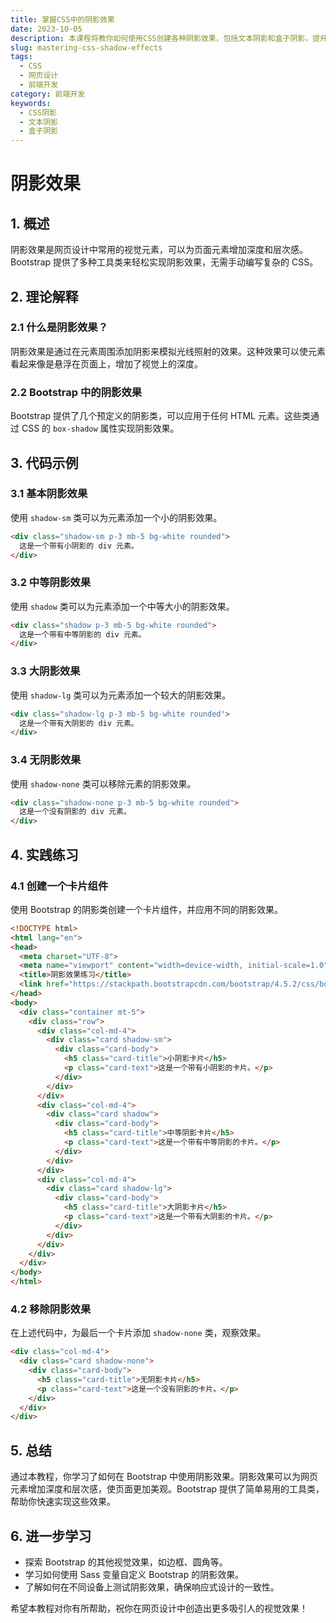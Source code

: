 ```yaml
---
title: 掌握CSS中的阴影效果
date: 2023-10-05
description: 本课程将教你如何使用CSS创建各种阴影效果，包括文本阴影和盒子阴影，提升网页设计的视觉吸引力。
slug: mastering-css-shadow-effects
tags:
  - CSS
  - 网页设计
  - 前端开发
category: 前端开发
keywords:
  - CSS阴影
  - 文本阴影
  - 盒子阴影
---
```


# 阴影效果

## 1. 概述

阴影效果是网页设计中常用的视觉元素，可以为页面元素增加深度和层次感。Bootstrap 提供了多种工具类来轻松实现阴影效果，无需手动编写复杂的 CSS。

## 2. 理论解释

### 2.1 什么是阴影效果？

阴影效果是通过在元素周围添加阴影来模拟光线照射的效果。这种效果可以使元素看起来像是悬浮在页面上，增加了视觉上的深度。

### 2.2 Bootstrap 中的阴影效果

Bootstrap 提供了几个预定义的阴影类，可以应用于任何 HTML 元素。这些类通过 CSS 的 `box-shadow` 属性实现阴影效果。

## 3. 代码示例

### 3.1 基本阴影效果

使用 `shadow-sm` 类可以为元素添加一个小的阴影效果。

```html
<div class="shadow-sm p-3 mb-5 bg-white rounded">
  这是一个带有小阴影的 div 元素。
</div>
```

### 3.2 中等阴影效果

使用 `shadow` 类可以为元素添加一个中等大小的阴影效果。

```html
<div class="shadow p-3 mb-5 bg-white rounded">
  这是一个带有中等阴影的 div 元素。
</div>
```

### 3.3 大阴影效果

使用 `shadow-lg` 类可以为元素添加一个较大的阴影效果。

```html
<div class="shadow-lg p-3 mb-5 bg-white rounded">
  这是一个带有大阴影的 div 元素。
</div>
```

### 3.4 无阴影效果

使用 `shadow-none` 类可以移除元素的阴影效果。

```html
<div class="shadow-none p-3 mb-5 bg-white rounded">
  这是一个没有阴影的 div 元素。
</div>
```

## 4. 实践练习

### 4.1 创建一个卡片组件

使用 Bootstrap 的阴影类创建一个卡片组件，并应用不同的阴影效果。

```html
<!DOCTYPE html>
<html lang="en">
<head>
  <meta charset="UTF-8">
  <meta name="viewport" content="width=device-width, initial-scale=1.0">
  <title>阴影效果练习</title>
  <link href="https://stackpath.bootstrapcdn.com/bootstrap/4.5.2/css/bootstrap.min.css" rel="stylesheet">
</head>
<body>
  <div class="container mt-5">
    <div class="row">
      <div class="col-md-4">
        <div class="card shadow-sm">
          <div class="card-body">
            <h5 class="card-title">小阴影卡片</h5>
            <p class="card-text">这是一个带有小阴影的卡片。</p>
          </div>
        </div>
      </div>
      <div class="col-md-4">
        <div class="card shadow">
          <div class="card-body">
            <h5 class="card-title">中等阴影卡片</h5>
            <p class="card-text">这是一个带有中等阴影的卡片。</p>
          </div>
        </div>
      </div>
      <div class="col-md-4">
        <div class="card shadow-lg">
          <div class="card-body">
            <h5 class="card-title">大阴影卡片</h5>
            <p class="card-text">这是一个带有大阴影的卡片。</p>
          </div>
        </div>
      </div>
    </div>
  </div>
</body>
</html>
```

### 4.2 移除阴影效果

在上述代码中，为最后一个卡片添加 `shadow-none` 类，观察效果。

```html
<div class="col-md-4">
  <div class="card shadow-none">
    <div class="card-body">
      <h5 class="card-title">无阴影卡片</h5>
      <p class="card-text">这是一个没有阴影的卡片。</p>
    </div>
  </div>
</div>
```

## 5. 总结

通过本教程，你学习了如何在 Bootstrap 中使用阴影效果。阴影效果可以为网页元素增加深度和层次感，使页面更加美观。Bootstrap 提供了简单易用的工具类，帮助你快速实现这些效果。

## 6. 进一步学习

- 探索 Bootstrap 的其他视觉效果，如边框、圆角等。
- 学习如何使用 Sass 变量自定义 Bootstrap 的阴影效果。
- 了解如何在不同设备上测试阴影效果，确保响应式设计的一致性。

希望本教程对你有所帮助，祝你在网页设计中创造出更多吸引人的视觉效果！